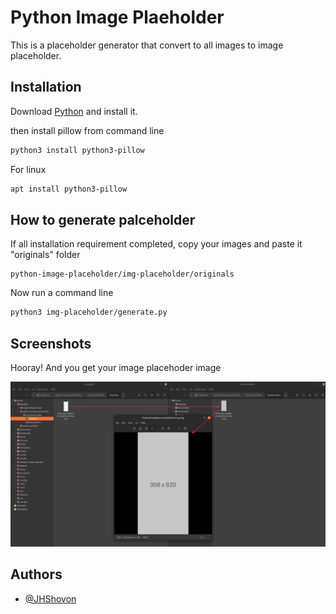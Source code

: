 
# Python Image Plaeholder

This is a placeholder generator that convert to all images to image placeholder.


## Installation


Download [Python](https://www.python.org/downloads/) and install it.

then install pillow from command line

```bash
python3 install python3-pillow
```
For linux
```bash
apt install python3-pillow
```
## How to generate palceholder
If all installation requirement completed, copy your images and paste it "originals" folder
```
python-image-placeholder/img-placeholder/originals
```
Now run a command line
```bash
python3 img-placeholder/generate.py
```
## Screenshots

Hooray! And you get your image placehoder image

![App Screenshot](https://github.com/JHShovon/python-image-placeholder/blob/main/python-placeholder-image-generate.png)


## Authors

- [@JHShovon](https://github.com/JHShovon)

